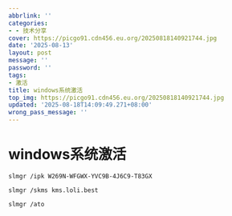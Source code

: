 ```yaml
---
abbrlink: ''
categories:
- - 技术分享
cover: https://picgo91.cdn456.eu.org/20250818140921744.jpg
date: '2025-08-13'
layout: post
message: ''
password: ''
tags:
- 激活
title: windows系统激活
top_img: https://picgo91.cdn456.eu.org/20250818140921744.jpg
updated: '2025-08-18T14:09:49.271+08:00'
wrong_pass_message: ''
---
```

# windows系统激活

```
slmgr /ipk W269N-WFGWX-YVC9B-4J6C9-T83GX
```

```
slmgr /skms kms.loli.best
```

```
slmgr /ato
```
